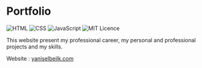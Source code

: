 # Portfolio

![HTML](https://img.shields.io/badge/Language-HTML-orange)
![CSS](https://img.shields.io/badge/Language-CSS-blue)
![JavaScript](https://img.shields.io/badge/Language-JavaScript-yellow)
![MIT Licence](https://badges.frapsoft.com/os/mit/mit.png?v=103)

This website present my professional career, my personal and professional projects and my skills.

Website : [yaniselbeilk.com](https://yaniselbeilk.com)
